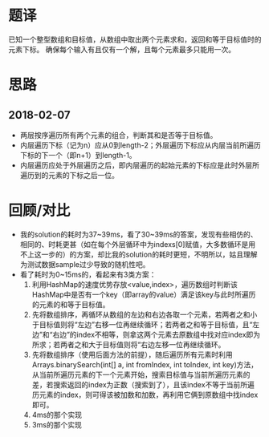 # 题译
已知一个整型数组和目标值，从数组中取出两个元素求和，返回和等于目标值时的元素下标。
确保每个输入有且仅有一个解，且每个元素最多只能用一次。

# 思路
## 2018-02-07
- 两层按序遍历所有两个元素的组合，判断其和是否等于目标值。
- 内层遍历下标（记为n）应从0到length-2；外层遍历下标应从内层当前所遍历下标的下一个（即n+1）到length-1。
- 内层遍历应处于外层遍历之后，即内层遍历的起始元素的下标应是此时外层所遍历到的元素的下标之后一位。

# 回顾/对比
- 我的solution的耗时为37~39ms，看了30~39ms的答案，发现有些相仿的、相同的、时耗更甚（如在每个外层循环中为indexs[0]赋值，大多数循环是用不上这一步的）的方案，却比我的solution的耗时更短，不明所以，姑且理解为测试数据sample过少导致的随机性吧。
- 看了耗时为0~15ms的，看起来有3类方案：
    1. 利用HashMap的速度优势存放<value,index>，遍历数组时判断该HashMap中是否有一个key（即array的value）满足该key与此时所遍历的元素的和等于目标值。
    2. 先将数组排序，再循环从数组的左边和右边各取一个元素，若两者之和小于目标值则将“左边”右移一位再继续循环；若两者之和等于目标值，且“左边”和“右边”的index不相等，则拿这两个元素去原数组中找对应index即为所求；若两者之和大于目标值则将“右边左移一位再继续循环。
    3. 先将数组排序（使用后面方法的前提），随后遍历所有元素时利用Arrays.binarySearch(int[] a, int fromIndex, int toIndex, int key)方法，从当前所遍历元素的下一个元素开始，搜索目标值与当前所遍历元素的差，若搜索返回的index为正数（搜索到了），且该index不等于当前所遍历元素的index，则可得该被加数和加数，再利用它俩到原数组中找index即可。
    4. 4ms的那个实现
    5. 3ms的那个实现
